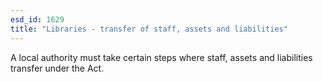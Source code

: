 ```yaml
---
esd_id: 1629
title: "Libraries - transfer of staff, assets and liabilities"
---
```


A local authority must take certain steps where staff, assets and liabilities transfer under the Act.

